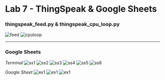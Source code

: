# Lab 7 - ThingSpeak & Google Sheets

### thingspeak_feed.py & thingspeak_cpu_loop.py

![feed](https://github.com/rkaspar123/CPE322/assets/123090388/345ba799-186e-478b-bf04-fc4e9607ba29)
![cpuloop](https://github.com/rkaspar123/CPE322/assets/123090388/156da404-314a-4432-b388-3c8b61af6284)

---

### Google Sheets

*Terminal*
![ss1](https://github.com/rkaspar123/CPE322/assets/123090388/47bd0c39-5c6e-42b2-83ec-ffb51839a546)
![ss2](https://github.com/rkaspar123/CPE322/assets/123090388/235a8434-2ef7-4f29-894b-e7c3e88f9c10)
![ss3](https://github.com/rkaspar123/CPE322/assets/123090388/1a955cae-a60f-4fb5-8a61-c5f26ffc6487)
![ss4](https://github.com/rkaspar123/CPE322/assets/123090388/920cc5e7-6417-4a06-92aa-0afffb34d928)
![ss5](https://github.com/rkaspar123/CPE322/assets/123090388/71ca8d09-c304-438d-bd78-b8bbaf860a9e)
![ss6](https://github.com/rkaspar123/CPE322/assets/123090388/a6d13f11-c066-4c9b-aa90-de656d965c2d)

*Google Sheet*
![ex1](https://github.com/rkaspar123/CPE322/assets/123090388/c70a67aa-a8a7-4063-8fb7-2ed02470ef23)
![ex1](https://github.com/rkaspar123/CPE322/assets/123090388/78a27a18-5be5-4c6b-9a53-472efe189cee)
![ex1](https://github.com/rkaspar123/CPE322/assets/123090388/ce4962d8-bc84-4d86-a778-6266e230a1c2)
